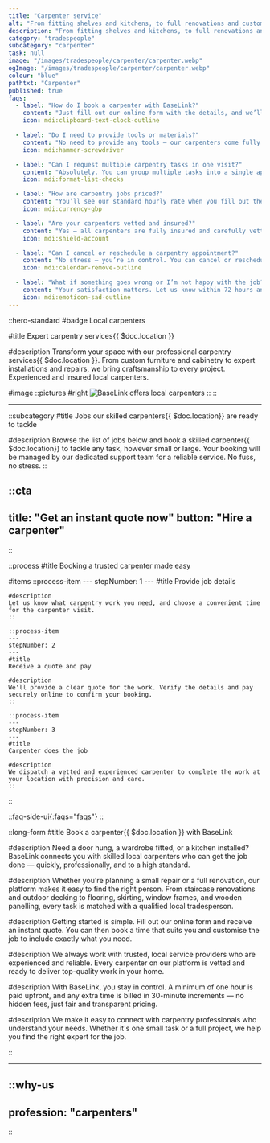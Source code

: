 ```yaml
---
title: "Carpenter service"
alt: "From fitting shelves and kitchens, to full renovations and custom woodwork"
description: "From fitting shelves and kitchens, to full renovations and custom woodwork"
category: "tradespeople"
subcategory: "carpenter"
task: null
image: "/images/tradespeople/carpenter/carpenter.webp"
ogImage: "/images/tradespeople/carpenter/carpenter.webp"
colour: "blue"
pathtxt: "Carpenter"
published: true
faqs:
  - label: "How do I book a carpenter with BaseLink?"
    content: "Just fill out our online form with the details, and we’ll connect you with a local professional. You’ll get an instant tailored quote and can choose a time that suits you. All bookings are handled digitally for a smooth, hassle-free experience."
    icon: mdi:clipboard-text-clock-outline

  - label: "Do I need to provide tools or materials?"
    content: "No need to provide any tools – our carpenters come fully equipped. If materials are needed, you can supply them or request us to source them. Just let us know in the form and we’ll plan accordingly."
    icon: mdi:hammer-screwdriver

  - label: "Can I request multiple carpentry tasks in one visit?"
    content: "Absolutely. You can group multiple tasks into a single appointment using our booking form. Got questions first? Just get in touch – we’re always happy to help."
    icon: mdi:format-list-checks

  - label: "How are carpentry jobs priced?"
    content: "You’ll see our standard hourly rate when you fill out the form, but final pricing depends on the scope of work. Once submitted, we’ll review the details and get back to you with a tailored quote and estimated time to complete the job. The minimum booking is one hour."
    icon: mdi:currency-gbp

  - label: "Are your carpenters vetted and insured?"
    content: "Yes – all carpenters are fully insured and carefully vetted. We run background checks, interview each candidate, and assess their experience before they join BaseLink. But it doesn’t stop there – we collect ongoing feedback after every clean to make sure only the best stick around. So you get safe, reliable service every time."
    icon: mdi:shield-account

  - label: "Can I cancel or reschedule a carpentry appointment?"
    content: "No stress – you’re in control. You can cancel or reschedule your booking anytime up to 24 hours before the clean, free of charge. Just log in to your account and manage everything online in a few clicks. Need to make a last-minute change? We’ll do our best to help – just get in touch."
    icon: mdi:calendar-remove-outline

  - label: "What if something goes wrong or I’m not happy with the job?"
    content: "Your satisfaction matters. Let us know within 72 hours and we’ll put things right – whether it’s a revisit or a refund. We review feedback after every job to keep our service standards high."
    icon: mdi:emoticon-sad-outline
---
```


::hero-standard
#badge
Local carpenters

#title
Expert carpentry services{{ $doc.location }}

#description
Transform your space with our professional carpentry services{{ $doc.location }}. From custom furniture and cabinetry to expert installations and repairs, we bring craftsmanship to every project. Experienced and insured local carpenters.

#image
    ::pictures
    #right
    ![BaseLink offers local carpenters](/images/tradespeople/carpenter/carpenter.webp)
    ::
::

---

::subcategory
#title
Jobs our skilled carpenters{{ $doc.location}} are ready to tackle

#description
Browse the list of jobs below and book a skilled carpenter{{ $doc.location}} to tackle any task, however small or large. Your booking will be managed by our dedicated support team for a reliable service. No fuss, no stress.
::


::cta
---
title: "Get an instant quote now"
button: "Hire a carpenter"
---
::


::process
#title
Booking a trusted carpenter made easy

#items
    ::process-item
    ---
    stepNumber: 1
    ---
    #title
    Provide job details

    #description
    Let us know what carpentry work you need, and choose a convenient time for the carpenter visit.
    ::
    
    ::process-item
    ---
    stepNumber: 2
    ---
    #title
    Receive a quote and pay

    #description
    We'll provide a clear quote for the work. Verify the details and pay securely online to confirm your booking.
    ::

    ::process-item
    ---
    stepNumber: 3
    ---
    #title
    Carpenter does the job

    #description
    We dispatch a vetted and experienced carpenter to complete the work at your location with precision and care.
    ::
::


::faq-side-ui{:faqs="faqs"}
::


::long-form
#title
Book a carpenter{{ $doc.location }} with BaseLink

#description
Need a door hung, a wardrobe fitted, or a kitchen installed? BaseLink connects you with skilled local carpenters who can get the job done — quickly, professionally, and to a high standard.

#description
Whether you're planning a small repair or a full renovation, our platform makes it easy to find the right person. From staircase renovations and outdoor decking to flooring, skirting, window frames, and wooden panelling, every task is matched with a qualified local tradesperson.

#description
Getting started is simple. Fill out our online form and receive an instant quote. You can then book a time that suits you and customise the job to include exactly what you need.

#description
We always work with trusted, local service providers who are experienced and reliable. Every carpenter on our platform is vetted and ready to deliver top-quality work in your home.

#description
With BaseLink, you stay in control. A minimum of one hour is paid upfront, and any extra time is billed in 30-minute increments — no hidden fees, just fair and transparent pricing.

#description
We make it easy to connect with carpentry professionals who understand your needs. Whether it's one small task or a full project, we help you find the right expert for the job.

::

---

::why-us
---
profession: "carpenters"
---
::